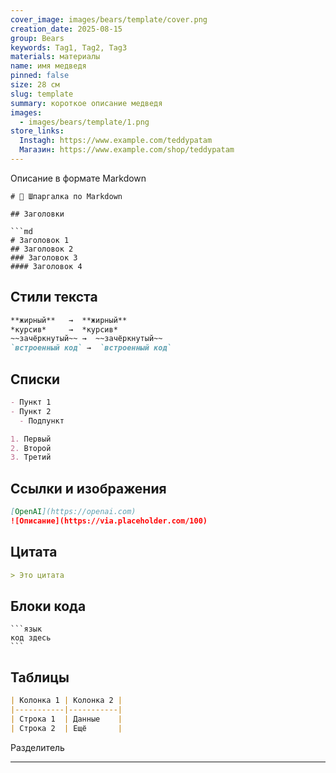 ```yaml
---
cover_image: images/bears/template/cover.png
creation_date: 2025-08-15
group: Bears
keywords: Tag1, Tag2, Tag3
materials: материалы
name: имя медведя
pinned: false
size: 28 см
slug: template
summary: короткое описание медведя
images:
  - images/bears/template/1.png
store_links:
  Instagh: https://www.example.com/teddypatam
  Магазин: https://www.example.com/shop/teddypatam
---
```


Описание в формате Markdown

```
# 📘 Шпаргалка по Markdown

## Заголовки

```md
# Заголовок 1
## Заголовок 2
### Заголовок 3
#### Заголовок 4
```

## Стили текста

```md
**жирный**   →  **жирный**  
*курсив*     →  *курсив*  
~~зачёркнутый~~ →  ~~зачёркнутый~~  
`встроенный код` →  `встроенный код`
```

## Списки

```md
- Пункт 1
- Пункт 2
  - Подпункт

1. Первый
2. Второй
3. Третий
```

## Ссылки и изображения

```md
[OpenAI](https://openai.com)  
![Описание](https://via.placeholder.com/100)
```

## Цитата

```md
> Это цитата
```

## Блоки кода

````
```язык
код здесь
```
````

## Таблицы

```md
| Колонка 1 | Колонка 2 |
|-----------|-----------|
| Строка 1  | Данные    |
| Строка 2  | Ещё       |
```

Разделитель

---

```

